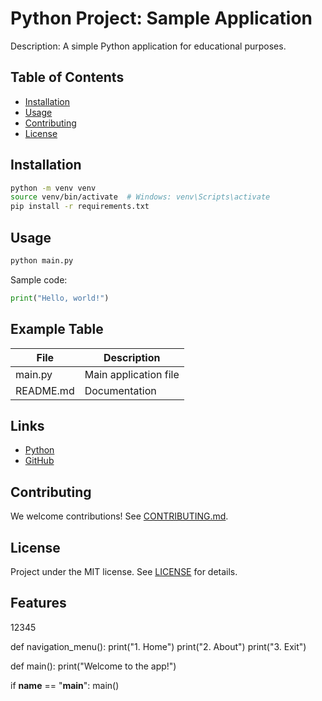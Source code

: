 # Python Project: Sample Application

Description: A simple Python application for educational purposes.

## Table of Contents
- [Installation](#installation)
- [Usage](#usage)
- [Contributing](#contributing)
- [License](#license)

## Installation

```bash
python -m venv venv
source venv/bin/activate  # Windows: venv\Scripts\activate
pip install -r requirements.txt
```

## Usage

```bash
python main.py
```

Sample code:
```python
print("Hello, world!")
```

## Example Table

| File        | Description            |
|-------------|-----------------------|
| main.py     | Main application file  |
| README.md   | Documentation         |

## Links
- [Python](https://www.python.org/)
- [GitHub](https://github.com/)

## Contributing

We welcome contributions! See [CONTRIBUTING.md](CONTRIBUTING.md).

## License

Project under the MIT license. See [LICENSE](LICENSE) for details. 

## Features

12345


def navigation_menu():
    print("1. Home")
    print("2. About")
    print("3. Exit")

def main():
    print("Welcome to the app!")

if __name__ == "__main__":
    main()
